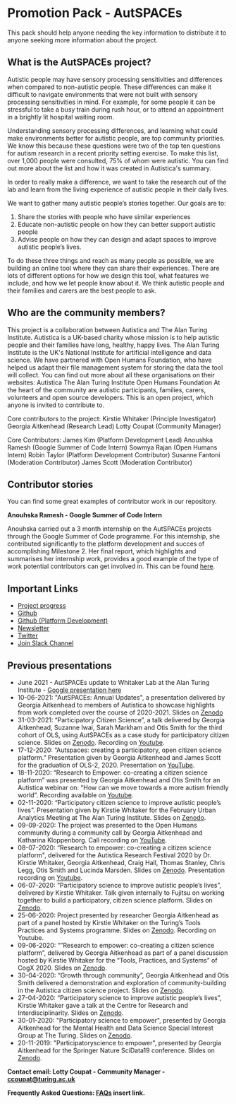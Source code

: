 # Promotion Pack - AutSPACEs

This pack should help anyone needing the key information to distribute it to anyone seeking more information about the project. 

## What is the AutSPACEs project? 

Autistic people may have sensory processing sensitivities and differences when compared to non-autistic people. These differences can make it difficult to navigate environments that were not built with sensory processing sensitivities  in mind. For example, for some people it can be stressful to take a busy train during rush hour, or to attend an appointment in a brightly lit hospital waiting room.

Understanding sensory processing differences, and learning what could make environments better for autistic people, are top community priorities. We know this because these questions were two of the top ten questions for autism research in a recent priority setting exercise. To make this list, over 1,000 people were consulted, 75% of whom were autistic. You can find out more about the list and how it was created in Autistica's summary.

In order to really make a difference, we want to take the research out of the lab and learn from the  living experience of autistic people in their daily lives.

We want to gather many autistic people’s stories together. Our goals are to:
1. Share the stories with people who have similar experiences
2. Educate non-autistic people on how they can better support autistic people
3. Advise people on how they can design and adapt spaces to improve autistic people’s lives.

To do these three things and reach as many people as possible, we are building an online tool where they can share their experiences. There are lots of different options for how we design this tool, what features we include, and how we let people know about it. We think autistic people and their families and carers are the best people to ask.

## Who are the community members?

This project is a collaboration between Autistica and The Alan Turing Institute. Autistica is a UK-based charity whose mission is to help autistic people and their families have long, healthy, happy lives. The Alan Turing Institute is the UK's National Institute for artificial intelligence and data science. We have partnered with Open Humans Foundation, who have helped us adapt their file management system for storing the data the tool will collect.
You can find out more about all these organisations on their websites:
Autistica
The Alan Turing Institute
Open Humans Foundation
At the heart of the community are autistic participants, families, carers, volunteers and open source developers. This is an open project, which anyone is invited to contribute to.

Core contributors to the project:
Kirstie Whitaker (Principle Investigator)
Georgia Aitkenhead (Research Lead)
Lotty Coupat (Community Manager) 

Core Contributors: 
James Kim (Platform Development Lead)
Anoushka Ramesh (Google Summer of Code Intern) 
Sowmya Rajan (Open Humans Intern) 
Robin Taylor (Platform Development Contributor)
Susanne Fantoni (Moderation Contributor)
James Scott (Moderation Contributor)

## Contributor stories

You can find some great examples of contributor work in our repository. 

**Anouhska Ramesh - Google Summer of Code Intern**

Anouhska carried out a 3 month internship on the AutSPACEs projects through the Google Summer of Code programme. 
For this internship, she contributed significantly to the platform development and succes of accomplishing Milestone 2. 
Her final report, which highlights and summarises her internship work, provides a good example of the type of work potential contributors can get involved in.
This can be found [here](https://github.com/alan-turing-institute/AutisticaCitizenScience/tree/master/applications/GSoC/AR-GSoC-final-report).

## Important Links

* [Project progress](https://github.com/alan-turing-institute/AutisticaCitizenScience/tree/master/project-management/project-updates)
* [Github](https://github.com/alan-turing-institute/AutisticaCitizenScience) 
* [Github (Platform Development)](https://github.com/alan-turing-institute/AutSPACEs)
* [Newsletter](https://tinyletter.com/AutisticaTuringCitizenScience)
* [Twitter](https://twitter.com/AutSpaces)
* [Join Slack Channel](https://slackin.openhumans.org/) 

## Previous presentations

* June 2021 - AutSPACEs update to Whitaker Lab at the Alan Turing Institute - [Google presentation here](https://docs.google.com/presentation/d/1tZMCVlYg57A30OY0hN4vxqZiSoPbhx3zlF-SbYVK6V8/edit?usp=sharing)
* 10-06-2021: "AutSPACEs: Annual Updates", a presentation delivered by Georgia Aitkenhead to members of Autistica to showcase highlights from work completed over the course of 2020-2021. Slides on [Zenodo](https://zenodo.org/record/4922526)
* 31-03-2021: “Participatory Citizen Science”, a talk delivered by Georgia Aitkenhead, Suzanne Iwai, Sarah Markham and Otis Smith for the third cohort of OLS, using AutSPACEs as a case study for participatory citizen science. Slides on [Zenodo](https://zenodo.org/record/4651431). Recording on [Youtube](https://www.youtube.com/watch?v=Vizk7fni5Eo).
* 17-12-2020: “Autspaces: creating a participatory, open citizen science platform.” Presentation given by Georgia Aitkenhead and James Scott for the graduation of OLS-2, 2020. Presentation on [YouTube](https://www.youtube.com/watch?v=wv8_0iOMpGs).
* 18-11-2020: “Research to Empower: co-creating a citizen science platform” was presented by Georgia Aitkenhead and Otis Smith for an Autistica webinar on: “How can we move towards a more autism friendly world”. Recording available on [Youtube](https://www.youtube.com/watch?v=QDWpykMPxQ8). 
* 02-11-2020: “Participatory citizen science to improve autistic people’s lives”. Presentation given by Kirstie Whitaker for the February Urban Analytics Meeting at The Alan Turing Institute. Slides on [Zenodo](https://zenodo.org/record/3661469).
* 09-09-2020: The project was presented to the Open Humans community during a community call by Georgia Aitkenhead and Katharina Kloppenborg. Call recording on [YouTube](https://www.youtube.com/watch?v=YeVML0j8XoE).
* 08-07-2020: “Research to empower: co-creating a citizen science platform", delivered for the Autistica Research Festival 2020 by Dr. Kirstie Whitaker, Georgia Aitkenhead, Craig Hall, Thomas Stanley, Chris Legg, Otis Smith and Lucinda Marsden. Slides on [Zenodo](https://zenodo.org/record/3935849#.XxV_5fLTXyg). Presentation recording on [Youtube](https://www.youtube.com/watch?v=6UhMZJHULwA). 
* 06-07-2020: “Participatory science to improve autistic people’s lives”, delivered by Kirstie Whitaker. Talk given internally to Fujitsu on working together to build a participatory, citizen science platform. Slides on [Zenodo](https://zenodo.org/record/3931533).
* 25-06-2020: Project presented by researcher Georgia Aitkenhead as part of a panel hosted by Kirstie Whitaker on the Turing’s Tools Practices and Systems programme. Slides on [Zenodo](https://zenodo.org/record/3886558). Recording on Youtube.
* 09-06-2020: “”Research to empower: co-creating a citizen science platform”, delivered by Georgia Aitkenhead as part of a panel discussion hosted by Kirstie Whitaker for the “Tools, Practices, and Systems” of CogX 2020. Slides on [Zenodo](https://zenodo.org/record/3885494).
* 30-04-2020: “Growth through community”, Georgia Aitkenhead and Otis Smith delivered a demonstration and exploration of community-building in the Autistica citizen science project. Slides on [Zenodo](https://zenodo.org/record/3865057). 
* 27-04-2020: “Participatory science to improve autistic people’s lives”, Kirstie Whitaker gave a talk at the Centre for Research and Interdisciplinarity. Slides on [Zenodo](https://zenodo.org/record/3766923#.XrvZnsbTXy).
* 30-01-2020: "Participatory science to empower", presented by Georgia Aitkenhead for the Mental Health and Data Science Special Interest Group at The Turing. Slides on [Zenodo](https://zenodo.org/record/3743441#.XozAYxfTXxs).
* 20-11-2019: "Participatoryscience to empower", presented by Georgia Aitkenhead for the Springer Nature SciData19 conference. Slides on [Zenodo](https://zenodo.org/record/3530454#.Xoc_PxfTXx4). 

**Contact email: Lotty Coupat - Community Manager -  ccoupat@turing.ac.uk**

**Frequently Asked Questions: [FAQs](faqs.md) insert link.**

